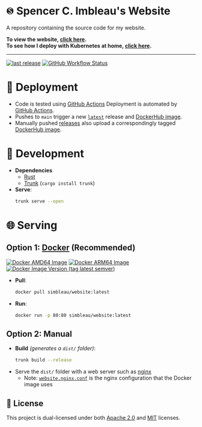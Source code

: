 # <img src="static/logo.svg" width="20px" height="20px"/> Spencer C. Imbleau's Website
A repository containing the source code for my website.

**To view the website, [click here](https://spencer.imbleau.com).**\
**To see how I deploy with Kubernetes at home, [click here](https://github.com/simbleau/home-ops/tree/main/charts/my-website).**

---
[![last release](https://img.shields.io/github/release-date/simbleau/website?logo=github&label=Last%20Release)](https://github.com/simbleau/resume/releases)
[![GitHub Workflow Status](https://img.shields.io/github/actions/workflow/status/simbleau/website/ci.yml?logo=github&label=CI)](https://github.com/simbleau/website/actions/workflows/ci.yml)

# 🤖 Deployment
- Code is tested using [GitHub Actions](https://github.com/simbleau/website/actions/workflows/ci.yml)
Deployment is automated by [GitHub Actions](https://github.com/simbleau/website/actions).
- Pushes to `main` trigger a new [`latest`](https://github.com/simbleau/website/releases/tag/latest) release and [DockerHub image](https://hub.docker.com/r/simbleau/website/tags).
- Manually pushed [releases](https://github.com/simbleau/website/releases) also upload a correspondingly tagged [DockerHub image](https://hub.docker.com/r/simbleau/website/tags).

# 🔧 Development
- **Dependencies**
  - [Rust](https://www.rust-lang.org/)
  - [Trunk](https://trunkrs.dev/) (`cargo install trunk`)
- **Serve**:
  ```bash
  trunk serve --open
  ```

# 🌐 Serving
## Option 1: [Docker](https://docker.com) (Recommended)
[![Docker AMD64 Image](https://badgen.net/docker/size/simbleau/website/latest/amd64?icon=docker&label=amd64)](https://hub.docker.com/r/simbleau/website/tags)
[![Docker ARM64 Image](https://badgen.net/docker/size/simbleau/website/latest/arm64?icon=docker&label=arm64v8)](https://hub.docker.com/r/simbleau/website/tags)\
[![Docker Image Version (tag latest semver)](https://img.shields.io/docker/v/simbleau/website/latest?label=version%20%28latest%29)](https://hub.docker.com/r/simbleau/website/tags)

- **Pull**:
  ```bash
  docker pull simbleau/website:latest
  ```
- **Run**:
  ```bash
  docker run -p 80:80 simbleau/website:latest
  ```

## Option 2: Manual
- **Build** *(generates a `dist/` folder)*:
  ```bash
  trunk build --release
  ```
- Serve the `dist/` folder with a web server such as [nginx](https://www.nginx.com/)
  - Note: [`website.nginx.conf`](website.nginx.conf) is the nginx configuration that the Docker image uses

## 🔏 License
This project is dual-licensed under both [Apache 2.0](LICENSE-APACHE) and [MIT](LICENSE-MIT) licenses.
